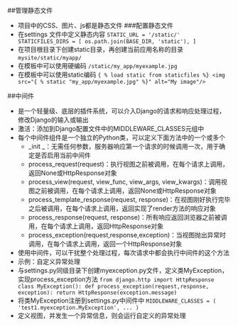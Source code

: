 ##管理静态文件
+ 项目中的CSS、图片、js都是静态文件
###配置静态文件
+ 在settings 文件中定义静态内容
`STATIC_URL = '/static/'
STATICFILES_DIRS = [
    os.path.join(BASE_DIR, 'static'),
]`
+ 在项目根目录下创建static目录，再创建当前应用名称的目录
`mysite/static/myapp/`
+ 在模板中可以使用硬编码
`/static/my_app/myexample.jpg`
+ 在模板中可以使用static编码
`{ % load static from staticfiles %}
<img src="{ % static "my_app/myexample.jpg" %}" alt="My image"/>`

##中间件
+ 是一个轻量级、底层的插件系统，可以介入Django的请求和响应处理过程，修改Django的输入或输出
+ 激活：添加到Django配置文件中的MIDDLEWARE_CLASSES元组中
+ 每个中间件组件是一个独立的Python类，可以定义下面方法中的一个或多个
    + _init _：无需任何参数，服务器响应第一个请求的时候调用一次，用于确定是否启用当前中间件
    + process_request(request)：执行视图之前被调用，在每个请求上调用，返回None或HttpResponse对象
    + process_view(request, view_func, view_args, view_kwargs)：调用视图之前被调用，在每个请求上调用，返回None或HttpResponse对象
    + process_template_response(request, response)：在视图刚好执行完毕之后被调用，在每个请求上调用，返回实现了render方法的响应对象
    + process_response(request, response)：所有响应返回浏览器之前被调用，在每个请求上调用，返回HttpResponse对象
    + process_exception(request,response,exception)：当视图抛出异常时调用，在每个请求上调用，返回一个HttpResponse对象
+ 使用中间件，可以干扰整个处理过程，每次请求中都会执行中间件的这个方法
+ 示例：自定义异常处理
+ 与settings.py同级目录下创建myexception.py文件，定义类MyException，实现process_exception方法
`from django.http import HttpResponse
class MyException():
    def process_exception(request,response, exception):
        return HttpResponse(exception.message)`
+ 将类MyException注册到settings.py中间件中
`MIDDLEWARE_CLASSES = (
    'test1.myexception.MyException',
    ...
)`
+ 定义视图，并发生一个异常信息，则会运行自定义的异常处理
